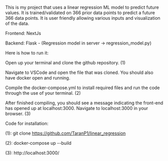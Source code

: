 This is my project that uses a linear regression ML model to predict future values. It is trained/validated on 366 prior data points to predict a future 366 data points. It is user friendly allowing various inputs and visualization of the data.

Frontend: NextJs

Backend: Flask - (Regression model in server -> regression_model.py)

Here is how to run it:

Open up your terminal and clone the github repository. (1)

Navigate to VSCode and open the file that was cloned. You should also have docker open and running.

Compile the docker-compose.yml to install required files and run the code through the use of your terminal. (2)

After finished compiling, you should see a message indicating the front-end has opened up at localhost:3000. Navigate to localhost:3000 in your browser. (3)

Code for installation:

(1): git clone https://github.com/TaranP1/linear_regression

(2): docker-compose up --build

(3): http://localhost:3000/

